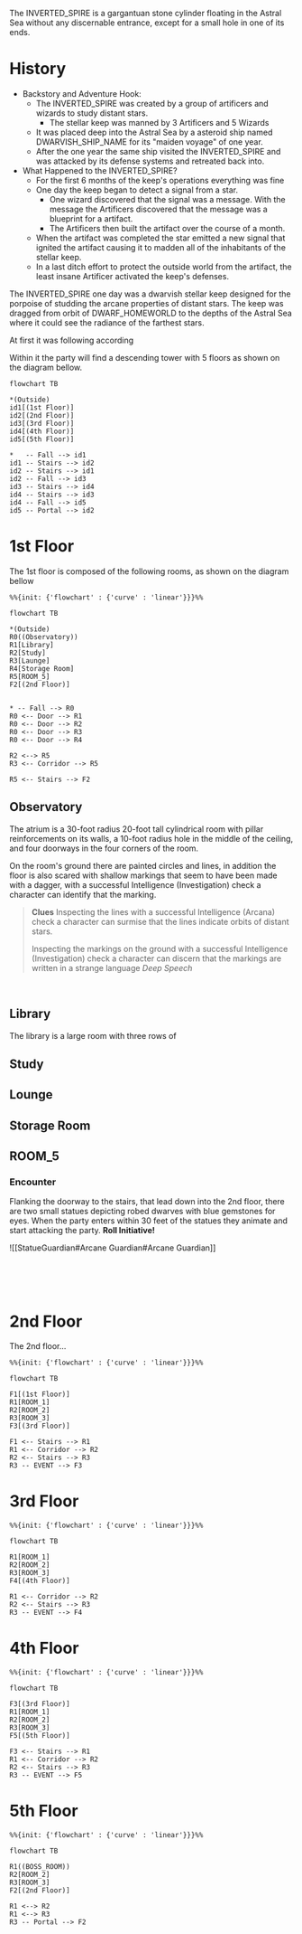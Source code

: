 The INVERTED_SPIRE is a gargantuan stone cylinder floating in the Astral Sea without any discernable entrance, except for a small hole in one of its ends.

# History
- Backstory and Adventure Hook:
	- The INVERTED_SPIRE was created by a group of artificers and wizards to study distant stars.
		- The stellar keep was manned by 3 Artificers and 5 Wizards
	- It was placed deep into the Astral Sea by a asteroid ship named DWARVISH_SHIP_NAME for its "maiden voyage" of one year.
	- After the one year the same ship visited the INVERTED_SPIRE and was attacked by its defense systems and retreated back into.
- What Happened to the INVERTED_SPIRE?
	- For the first 6 months of the keep's operations everything was fine
	- One day the keep began to detect a signal from a star.
		- One wizard discovered that the signal was a message. With the message the Artificers discovered that the message was a blueprint for a artifact.
		- The Artificers then built the artifact over the course of a month.
	- When the artifact was completed the star emitted a new signal that ignited the artifact causing it to madden all of the inhabitants of the stellar keep.
	- In a last ditch effort to protect the outside world from the artifact, the least insane Artificer activated the keep's defenses.

The INVERTED_SPIRE one day was a dwarvish stellar keep designed for the porpoise of studding the arcane properties of distant stars. The keep was dragged from orbit of DWARF_HOMEWORLD to the depths of the Astral Sea where it could see the radiance of the farthest stars.

At first it was following according 

Within it the party will find a descending tower with 5 floors as shown on the diagram bellow.

```mermaid
flowchart TB

*(Outside)
id1[(1st Floor)]
id2[(2nd Floor)]
id3[(3rd Floor)]
id4[(4th Floor)]
id5[(5th Floor)]

*   -- Fall --> id1
id1 -- Stairs --> id2
id2 -- Stairs --> id1
id2 -- Fall --> id3
id3 -- Stairs --> id4
id4 -- Stairs --> id3
id4 -- Fall --> id5
id5 -- Portal --> id2
```


# 1st Floor
The 1st floor is composed of the following rooms, as shown on the  diagram bellow


```mermaid
%%{init: {'flowchart' : {'curve' : 'linear'}}}%%

flowchart TB

*(Outside)
R0((Observatory))
R1[Library]
R2[Study]
R3[Launge]
R4[Storage Room]
R5[ROOM_5]
F2[(2nd Floor)]


* -- Fall --> R0
R0 <-- Door --> R1
R0 <-- Door --> R2
R0 <-- Door --> R3
R0 <-- Door --> R4

R2 <--> R5
R3 <-- Corridor --> R5

R5 <-- Stairs --> F2

```


## Observatory
The atrium is a 30-foot radius 20-foot tall cylindrical room with pillar reinforcements on its walls, a 10-foot radius hole in the middle of the ceiling, and four doorways in the four corners of the room.

On the room's ground there are painted circles and lines, in addition the floor is also scared with shallow markings that seem to have been made with a dagger, with a successful Intelligence (Investigation) check a character can identify that the marking.

> **Clues**
>  Inspecting the lines with a successful Intelligence (Arcana) check a character can surmise that the lines indicate orbits of distant stars.
>  
>  Inspecting the markings on the ground with a successful Intelligence (Investigation) check a character can discern that the markings are written in a strange language *Deep Speech*

<br>

## Library
The library is a large room with three rows of 
## Study

## Lounge

## Storage Room

## ROOM_5

### Encounter
Flanking the doorway to the stairs, that lead down into the 2nd floor, there are two small statues depicting robed dwarves with blue gemstones for eyes. When the party enters within 30 feet of the  statues they animate and start attacking the party. **Roll Initiative!**
<br>

![[StatueGuardian#Arcane Guardian#Arcane Guardian]]

<br> <br> <br>

# 2nd Floor
The 2nd floor...

```mermaid
%%{init: {'flowchart' : {'curve' : 'linear'}}}%%

flowchart TB

F1[(1st Floor)]
R1[ROOM_1]
R2[ROOM_2]
R3[ROOM_3]
F3[(3rd Floor)]

F1 <-- Stairs --> R1
R1 <-- Corridor --> R2
R2 <-- Stairs --> R3
R3 -- EVENT --> F3

```



# 3rd Floor

```mermaid
%%{init: {'flowchart' : {'curve' : 'linear'}}}%%

flowchart TB

R1[ROOM_1]
R2[ROOM_2]
R3[ROOM_3]
F4[(4th Floor)]

R1 <-- Corridor --> R2
R2 <-- Stairs --> R3
R3 -- EVENT --> F4

```

# 4th Floor

```mermaid
%%{init: {'flowchart' : {'curve' : 'linear'}}}%%

flowchart TB

F3[(3rd Floor)]
R1[ROOM_1]
R2[ROOM_2]
R3[ROOM_3]
F5[(5th Floor)]

F3 <-- Stairs --> R1
R1 <-- Corridor --> R2
R2 <-- Stairs --> R3
R3 -- EVENT --> F5

```

# 5th Floor

```mermaid
%%{init: {'flowchart' : {'curve' : 'linear'}}}%%

flowchart TB

R1((BOSS_ROOM))
R2[ROOM_2]
R3[ROOM_3]
F2[(2nd Floor)]

R1 <--> R2
R1 <--> R3
R3 -- Portal --> F2

```
